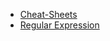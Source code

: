 * [Cheat-Sheets](http://ricostacruz.com/cheatsheets/)
* [Regular Expression](http://www.rexegg.com/regex-quickstart.html)

